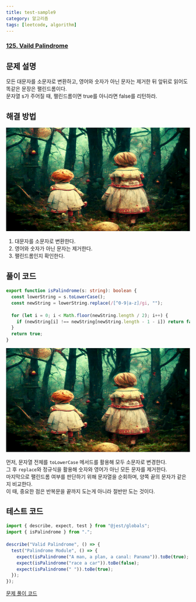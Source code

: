 ```yaml
---
title: test-sample9
category: 알고리즘
tags: [leetcode, algorithm]
---
```


### [125. Vaild Palindrome](https://leetcode.com/problems/valid-palindrome/)

## 문제 설명

모든 대문자를 소문자로 변환하고, 영어와 숫자가 아닌 문자는 제거한 뒤 앞뒤로 읽어도 똑같은 문장은 팰린드롬이다.  
문자열 s가 주어질 때, 팰린드롬이면 true를 아니라면 false를 리턴하라.

## 해결 방법

![solve](sample/test.png)

1. 대문자를 소문자로 변환한다.
2. 영어와 숫자가 아닌 문자는 제거한다.
3. 팰린드롬인지 확인한다.

## 풀이 코드

```typescript
export function isPalindrome(s: string): boolean {
  const lowerString = s.toLowerCase();
  const newString = lowerString.replace(/[^0-9|a-z]/gi, "");

  for (let i = 0; i < Math.floor(newString.length / 2); i++) {
    if (newString[i] !== newString[newString.length - 1 - i]) return false;
  }
  return true;
}
```

![solve](sample/test.png)

먼저, 문자열 전체를 `toLowerCase` 메서드를 활용해 모두 소문자로 변경한다.  
그 후 `replace`와 정규식을 활용해 숫자와 영어가 아닌 모든 문자를 제거한다.  
마지막으로 팰린드롬 여부를 판단하기 위해 문자열을 순회하며, 양쪽 끝의 문자가 같은지 비교한다.  
이 때, 중요한 점은 반복문을 끝까지 도는게 아니라 절반만 도는 것이다.

## 테스트 코드

```typescript
import { describe, expect, test } from "@jest/globals";
import { isPalindrome } from ".";

describe("Valid Palindrome", () => {
  test("Palindrome Module", () => {
    expect(isPalindrome("A man, a plan, a canal: Panama")).toBe(true);
    expect(isPalindrome("race a car")).toBe(false);
    expect(isPalindrome(" ")).toBe(true);
  });
});
```

[문제 풀이 코드](https://github.com/chaneesong/algorithm/tree/main/typescript/String-Manipulation/vaild-palindrome)

